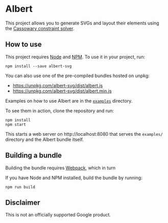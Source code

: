 # Albert

This project allows you to generate SVGs and layout their elements using the
[Cassowary constraint solver](https://github.com/slightlyoff/cassowary.js).

## How to use

This project requires [Node](https://nodejs.org) and [NPM](https://www.npmjs.com).
To use it in your project, run:

```
npm install --save albert-svg
```

You can also use one of the pre-compiled bundles hosted on unpkg:

- https://unpkg.com/albert-svg/dist/albert.js
- https://unpkg.com/albert-svg/dist/albert.min.js

Examples on how to use Albert are in the [`examples`](https://github.com/evoL/albert/tree/master/examples) directory.

To see them in action, clone the repository and run:

```
npm install
npm start
```

This starts a web server on http://localhost:8080 that serves the `examples/`
directory and the Albert bundle itself.

## Building a bundle

Building the bundle requires [Webpack](https://webpack.js.org), which in turn

If you have Node and NPM installed, build the bundle by running:

```
npm run build
```

## Disclaimer

This is not an officially supported Google product.
